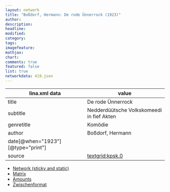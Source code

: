 ```yaml
---
layout: network
title: "Boßdorf, Hermann: De rode Ünnerrock (1923)"
author:
description:
headline:
modified:
category:
tags:
imagefeature: 
mathjax: 
chart: 
comments: true
featured: false
list: true
networkdata: 419.json
---
```

lina.xml data  | value
------------- | -------------
title|De rode Ünnerrock
subtitle|Nedderdüütsche Volkskomeedi in fief Akten
genretitle|Komödie
author|Boßdorf, Hermann
date[@when="1923"][@type="print"]|
source|[textgrid:kpsk.0](https://textgridlab.org/1.0/tgcrud-public/rest/textgrid:kpsk.0/data)



* [Network (sticky and static)](/network419)
* [Matrix](/matrix419)
* [Amounts](/amounts419)
* [Zwischenformat](/lina419 )
